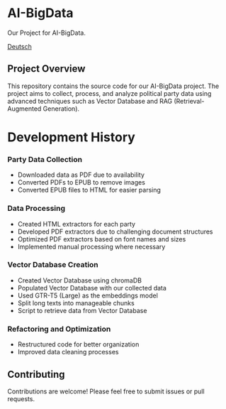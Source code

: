 # **AI-BigData**

Our Project for AI-BigData.

[Deutsch](Daten\Others\README-de.md)

## **Project Overview**

This repository contains the source code for our AI-BigData project. The project aims to collect, process, and analyze political party data using advanced techniques such as Vector Database and RAG (Retrieval-Augmented Generation).



# **Development History**

### **Party Data Collection**

- Downloaded data as PDF due to availability
- Converted PDFs to EPUB to remove images
- Converted EPUB files to HTML for easier parsing

### **Data Processing**

- Created HTML extractors for each party
- Developed PDF extractors due to challenging document structures
- Optimized PDF extractors based on font names and sizes
- Implemented manual processing where necessary

### **Vector Database Creation**

- Created Vector Database using chromaDB
- Populated Vector Database with our collected data
- Used GTR-T5 (Large) as the embeddings model
- Split long texts into manageable chunks
- Script to retrieve data from Vector Database

### **Refactoring and Optimization**
- Restructured code for better organization
- Improved data cleaning processes


## **Contributing**

Contributions are welcome! Please feel free to submit issues or pull requests.
